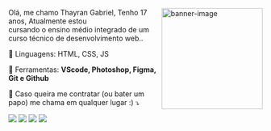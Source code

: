 <a href="https://ibb.co/QPj223q"><img width="200px" src="https://i.ibb.co/8r4WWLR/banner-image.png" align="right" alt="banner-image" border="0"></a>

<p align="left"> 
  Olá, me chamo Thayran Gabriel, Tenho 17 anos, Atualmente estou <br> cursando o ensino médio integrado de um curso técnico de desenvolvimento web..
</p>

<p align="left">
  🦄 Linguagens: 
  HTML, CSS, JS
</p>

<p align="left">
  💼 Ferramentas: <strong>VScode, Photoshop, Figma, Git e Github</strong>
</p>

<p align="left">
  💌 Caso queira me contratar (ou bater um papo) me chama em qualquer lugar :)  ⤵️
</p>

<p align="left">
  
 <a href="#" alt="WhatsApp">
  <img src="https://img.shields.io/badge/-WhatsApp-25d366?style=flat-square&labelColor=25d366&logo=whatsapp&logoColor=white&link=https://api.whatsapp.com/send?phone=5511942726193"/></a>
  
   <a href="#" alt="Facebook">
  <img src="https://img.shields.io/badge/-Facebook-3b5998?style=flat-square&labelColor=3b5998&logo=facebook&logoColor=white&link=https://www.facebook.com/thayran.gabriel.79"/></a>
  
  <a href="#" alt="Instagram">
  <img src="https://img.shields.io/badge/-Instagram-DF0174?style=flat-square&labelColor=DF0174&logo=instagram&logoColor=white&link=https://www.instagram.com/thayran.gabriel/"/></a>

  <a href="#" alt="Linkedin">
  <img src="https://img.shields.io/badge/-Linkedin-0e76a8?style=flat-square&logo=Linkedin&logoColor=white&link=https://www.linkedin.com/in/thayran-gabriel-machado-deusedino-1870681b3/" /></a>

</p>  
